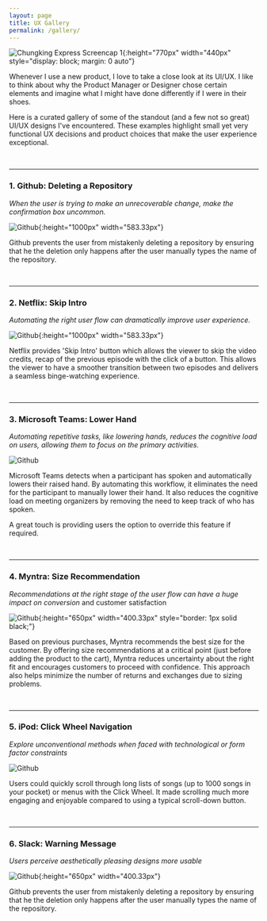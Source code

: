 ```yaml
---
layout: page
title: UX Gallery
permalink: /gallery/
---
```


![Chungking Express Screencap 1]({{site.baseurl}}/assets/images/sample_portfolio/cookies.png){:height="770px" width="440px" style="display: block; margin: 0 auto"}



Whenever I use a new product, I love to take a close look at its UI/UX. I like to think about why the Product Manager or Designer chose certain elements and imagine what I might have done differently if I were in their shoes.

Here is a curated gallery of some of the standout (and a few not so great) UI/UX designs I've encountered. These examples highlight small yet very functional UX decisions and product choices that make the user experience exceptional.

<br>

------



### 1. **Github:** Deleting a Repository

*When the user is trying to make an unrecoverable change, make the confirmation box uncommon.* 

![Github]({{site.baseurl}}/assets/gallery/github.png){:height="1000px" width="583.33px"}

Github prevents the user from mistakenly deleting a repository by ensuring  that he the deletion only happens after the user manually types the name of the repository.

<br>

------



### 2. **Netflix:** Skip Intro

*Automating the right user flow can dramatically improve user experience.* 

![Github]({{site.baseurl}}/assets/gallery/netflix.jpg){:height="1000px" width="583.33px"}

Netflix provides 'Skip Intro' button which allows the viewer to skip the video credits, recap of the previous episode with the click of a button. This allows the viewer to have a smoother transition between two episodes and delivers a seamless binge-watching experience.

<br>

------



### 3. **Microsoft Teams:** Lower Hand

*Automating repetitive tasks, like lowering hands, reduces the cognitive load on users, allowing them to focus on the primary activities.* 

![Github]({{site.baseurl}}/assets/gallery/teamshand.png)

Microsoft Teams detects when a participant has spoken and automatically lowers their raised hand. By automating this workflow, it eliminates the need for the participant to manually lower their hand. It also reduces the cognitive load on meeting organizers by removing the need to keep track of who has spoken.

 A great touch is providing users the option to override this feature if required.



<br>

------



### 4. **Myntra:** Size Recommendation

*Recommendations at the right stage of the user flow can have a huge impact on conversion* and customer satisfaction

![Github]({{site.baseurl}}/assets/gallery/myntra.png){:height="650px" width="400.33px" style="border: 1px solid black;"}

Based on previous purchases, Myntra recommends the best size for the customer. By offering size recommendations at a critical point (just before adding the product to the cart), Myntra reduces uncertainty about the right fit and encourages customers to proceed with confidence. This approach also helps minimize the number of returns and exchanges due to sizing problems.

<br>

------



### 5. **iPod:** Click Wheel Navigation

*Explore unconventional methods when faced with technological or form factor constraints* 

![Github]({{site.baseurl}}/assets/gallery/ipod.gif)

Users could quickly scroll through long lists of songs (up to 1000 songs in your pocket) or menus with the Click Wheel. It made scrolling much more engaging and enjoyable compared to using a typical scroll-down button.



<br>

------



### 6. **Slack:** Warning Message

*Users perceive aesthetically pleasing designs more usable* 

![Github]({{site.baseurl}}/assets/gallery/slack.jpg){:height="650px" width="400.33px"}

Github prevents the user from mistakenly deleting a repository by ensuring  that he the deletion only happens after the user manually types the name of the repository.

